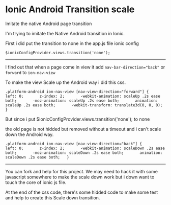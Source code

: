# Ionic Android Transition scale

Imitate the native Android page transition

I'm trying to imitate the Native Android transition in Ionic.

First i did put the transition to none in the app.js file ionic config

`$ionicConfigProvider.views.transition('none');`

* * *

I find out that when a page come in view it add `nav-bar-direction="back"` or `forward` to `ion-nav-view` 

To make the view Scale up the Android way i did this css.

`.platform-android ion-nav-view [nav-view-direction="forward"] {  
    left: 0;  
    z-index: 2;  
    -webkit-animation: scaleUp .2s ease both;  
    -moz-animation: scaleUp .2s ease both;  
    animation: scaleUp .2s ease both;  
    -webkit-transform: translate3d(0, 0, 0);  
}`

But since i put $ionicConfigProvider.views.transition('none'); to none

the old page is not hidded but removed without a timeout and i can't scale down the Android way.

`.platform-android ion-nav-view [nav-view-direction="back"] {  
    left: 0;  
    z-index: 2;  
    -webkit-animation: scaleDown .2s ease both;  
    -moz-animation: scaleDown .2s ease both;  
    animation: scaleDown .2s ease both;  
}`

* * *

You can fork and help for this project. We may need to hack it with some javascript somewhere to make the scale down work but i down want to touch the core of ionic js file.

At the end of the css code, there's some hidded code to make some test and help to create this Scale down transition.
